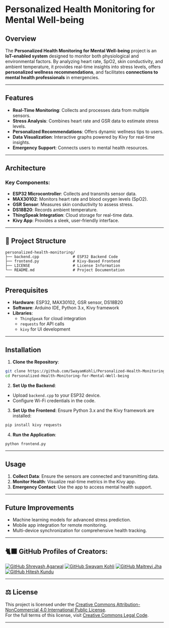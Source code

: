 # Personalized Health Monitoring for Mental Well-being

## Overview
The **Personalized Health Monitoring for Mental Well-being** project is an **IoT-enabled system** designed to monitor both physiological and environmental factors. By analyzing heart rate, SpO2, skin conductivity, and ambient temperature, it provides real-time insights into stress levels, offers **personalized wellness recommendations**, and facilitates **connections to mental health professionals** in emergencies.

---

## Features
- **Real-Time Monitoring**: Collects and processes data from multiple sensors.
- **Stress Analysis**: Combines heart rate and GSR data to estimate stress levels.
- **Personalized Recommendations**: Offers dynamic wellness tips to users.
- **Data Visualization**: Interactive graphs powered by Kivy for real-time insights.
- **Emergency Support**: Connects users to mental health resources.

---

## Architecture
### Key Components:
- **ESP32 Microcontroller**: Collects and transmits sensor data.
- **MAX30102**: Monitors heart rate and blood oxygen levels (SpO2).
- **GSR Sensor**: Measures skin conductivity to assess stress.
- **DS18B20**: Records ambient temperature.
- **ThingSpeak Integration**: Cloud storage for real-time data.
- **Kivy App**: Provides a sleek, user-friendly interface.

---

## 📁 Project Structure
```plaintext
personalized-health-monitoring/
├── backend.cpp               # ESP32 Backend Code
├── frontend.py               # Kivy-Based Frontend
├── LICENSE                   # License Information
└── README.md                 # Project Documentation
```

---

## Prerequisites
- **Hardware**: ESP32, MAX30102, GSR sensor, DS18B20
- **Software**: Arduino IDE, Python 3.x, Kivy framework
- **Libraries**:
  - `ThingSpeak` for cloud integration
  - `requests` for API calls
  - `kivy` for UI development

---

## Installation

1. **Clone the Repository**:
```bash
git clone https://github.com/SwayamKohli/Personalized-Health-Monitoring-for-Mental-Well-being.git
cd Personalized-Health-Monitoring-for-Mental-Well-being
```

2. **Set Up the Backend**:
- Upload `backend.cpp` to your ESP32 device.
- Configure Wi-Fi credentials in the code.

3. **Set Up the Frontend**:
Ensure Python 3.x and the Kivy framework are installed:
  ```bash
pip install kivy requests
```

4. **Run the Application**:
```bash
python frontend.py
```

---

## Usage
1. **Collect Data**: Ensure the sensors are connected and transmitting data.
2. **Monitor Health**: Visualize real-time metrics in the Kivy app.
3. **Emergency Contact**: Use the app to access mental health support.

---

## Future Improvements
- Machine learning models for advanced stress prediction.
- Mobile app integration for remote monitoring.
- Multi-device synchronization for comprehensive health tracking.

---

## 🐈‍⬛ GitHub Profiles of Creators:
[![GitHub Shreyash Agarwal](https://img.shields.io/badge/ShreyashAgarwal-%23FFFFFF.svg?logo=GitHub&logoColor=black)]() 
[![GitHub Swayam Kohli](https://img.shields.io/badge/SwayamKohli-%23FFFFFF.svg?logo=GitHub&logoColor=black)](https://github.com/SwayamKohli) 
[![GitHub Maitreyi Jha](https://img.shields.io/badge/MaitreyiJha-%23FFFFFF.svg?logo=GitHub&logoColor=black)](https://github.com/Maitreyi-Jha) 
[![GitHub Hitesh Kundu](https://img.shields.io/badge/HiteshKundu-%23FFFFFF.svg?logo=GitHub&logoColor=black)](https://github.com/annoymouskundu) 

---

## ⚖️ License

This project is licensed under the [Creative Commons Attribution-NonCommercial 4.0 International Public License](LICENSE).  
For the full terms of this license, visit [Creative Commons Legal Code](https://creativecommons.org/licenses/by-nc/4.0/legalcode).

---

